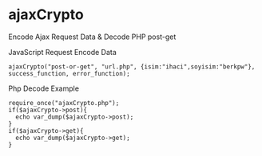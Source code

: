 # ajaxCrypto
Encode Ajax Request Data &amp; Decode PHP post-get

JavaScript Request Encode Data
```
ajaxCrypto("post-or-get", "url.php", {isim:"ihaci",soyisim:"berkpw"}, success_function, error_function);
```

Php Decode Example
```
require_once("ajaxCrypto.php");
if($ajaxCrypto->post){
  echo var_dump($ajaxCrypto->post);
}
if($ajaxCrypto->get){
  echo var_dump($ajaxCrypto->get);
}
```

<img src="" />
